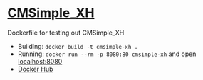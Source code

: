 # [CMSimple_XH](https://github.com/cmsimple-xh/cmsimple-xh)

Dockerfile for testing out CMSimple_XH

* Building: `docker build -t cmsimple-xh .`
* Running: `docker run --rm -p 8080:80 cmsimple-xh` and open [localhost:8080](http://localhost:8080/)
* [Docker Hub](https://hub.docker.com/r/teele/cmsimple-xh/)
